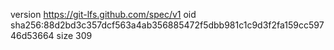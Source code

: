 version https://git-lfs.github.com/spec/v1
oid sha256:88d2bd3c357dcf563a4ab356885472f5dbb981c1c9d3f2fa159cc59746d53664
size 309
